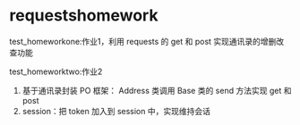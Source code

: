 # requestshomework
test_homeworkone:作业1，利用 requests 的 get 和 post 实现通讯录的增删改查功能


test_homeworktwo:作业2
1. 基于通讯录封装 PO 框架： Address 类调用 Base 类的 send 方法实现 get 和 post
2. session：把 token 加入到 session 中，实现维持会话
